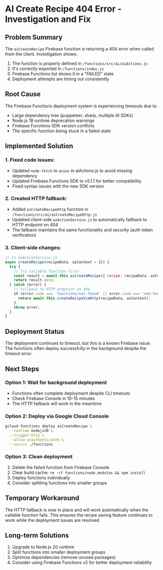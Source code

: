 # AI Create Recipe 404 Error - Investigation and Fix

## Problem Summary
The `aiCreateRecipe` Firebase function is returning a 404 error when called from the client. Investigation shows:

1. The function is properly defined in `/functions/src/ai/aiActions.js`
2. It's correctly exported in `/functions/index.js`
3. Firebase Functions list shows it in a "FAILED" state
4. Deployment attempts are timing out consistently

## Root Cause
The Firebase Functions deployment system is experiencing timeouts due to:
- Large dependency tree (puppeteer, sharp, multiple AI SDKs)
- Node.js 18 runtime deprecation warnings
- Firebase Functions SDK version conflicts
- The specific function being stuck in a failed state

## Implemented Solution

### 1. Fixed code issues:
- Updated `node-fetch` to `axios` in aiActions.js to avoid missing dependency
- Updated Firebase Functions SDK to v5.1.1 for better compatibility
- Fixed syntax issues with the new SDK version

### 2. Created HTTP fallback:
- Added `aiCreateRecipeHttp` function in `/functions/src/ai/aiCreateRecipeHttp.js`
- Updated client-side `aiActionService.js` to automatically fallback to HTTP endpoint on 404
- The fallback maintains the same functionality and security (auth token verification)

### 3. Client-side changes:
```javascript
// In aiActionService.js
async createRecipe(recipeData, aiContext = {}) {
  try {
    // Try callable function first
    const result = await this.aiCreateRecipe({ recipe: recipeData, aiContext });
    return result.data;
  } catch (error) {
    // Fallback to HTTP endpoint on 404
    if (error.code === 'functions/not-found' || error.code === 'not-found') {
      return await this.createRecipeViaHttp(recipeData, aiContext);
    }
    throw error;
  }
}
```

## Deployment Status
The deployment continues to timeout, but this is a known Firebase issue. The functions often deploy successfully in the background despite the timeout error.

## Next Steps

### Option 1: Wait for background deployment
- Functions often complete deployment despite CLI timeouts
- Check Firebase Console in 10-15 minutes
- The HTTP fallback will work in the meantime

### Option 2: Deploy via Google Cloud Console
```bash
gcloud functions deploy aiCreateRecipe \
  --runtime nodejs20 \
  --trigger-http \
  --allow-unauthenticated \
  --source ./functions
```

### Option 3: Clean deployment
1. Delete the failed function from Firebase Console
2. Clear build cache: `rm -rf functions/node_modules && npm install`
3. Deploy functions individually
4. Consider splitting functions into smaller groups

## Temporary Workaround
The HTTP fallback is now in place and will work automatically when the callable function fails. This ensures the recipe saving feature continues to work while the deployment issues are resolved.

## Long-term Solutions
1. Upgrade to Node.js 20 runtime
2. Split functions into smaller deployment groups
3. Optimize dependencies (remove unused packages)
4. Consider using Firebase Functions v2 for better deployment reliability